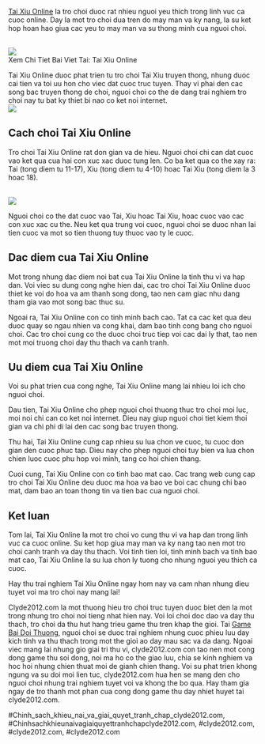 <p><a href="https://clyde2012.com/tai-xiu-online/">Tai Xiu Online</a> la tro choi duoc rat nhieu nguoi yeu thich trong linh vuc ca cuoc online. Day la mot tro choi dua tren do may man va ky nang, la su ket hop hoan hao giua cac yeu to may man va su thong minh cua nguoi choi.</p><br><img src="https://clyde2012.com/wp-content/uploads/2025/02/tai-xiu-online-11.webp"></br>
Xem Chi Tiet Bai Viet Tai: Tai Xiu Online<p>Tai Xiu Online duoc phat trien tu tro choi Tai Xiu truyen thong, nhung duoc cai tien va toi uu hon cho viec dat cuoc truc tuyen. Thay vi phai den cac song bac truyen thong de choi, nguoi choi co the de dang trai nghiem tro choi nay tu bat ky thiet bi nao co ket noi internet.<br><img src="https://clyde2012.com/wp-content/uploads/2025/02/tac-gia-11.webp"></br><h2>Cach choi Tai Xiu Online</h2><p>Tro choi Tai Xiu Online rat don gian va de hieu. Nguoi choi chi can dat cuoc vao ket qua cua hai con xuc xac duoc tung len. Co ba ket qua co the xay ra: Tai (tong diem tu 11-17), Xiu (tong diem tu 4-10) hoac Tai Xiu (tong diem la 3 hoac 18).</p><br><img src="https://clyde2012.com/wp-content/uploads/2025/02/tai-xiu-online-12.webp"></br><p>Nguoi choi co the dat cuoc vao Tai, Xiu hoac Tai Xiu, hoac cuoc vao cac con xuc xac cu the. Neu ket qua trung voi cuoc, nguoi choi se duoc nhan lai tien cuoc va mot so tien thuong tuy thuoc vao ty le cuoc.<h2>Dac diem cua Tai Xiu Online</h2><p>Mot trong nhung dac diem noi bat cua Tai Xiu Online la tinh thu vi va hap dan. Voi viec su dung cong nghe hien dai, cac tro choi Tai Xiu Online duoc thiet ke voi do hoa va am thanh song dong, tao nen cam giac nhu dang tham gia vao mot song bac thuc su.</p><p>Ngoai ra, Tai Xiu Online con co tinh minh bach cao. Tat ca cac ket qua deu duoc quay so ngau nhien va cong khai, dam bao tinh cong bang cho nguoi choi. Cac tro choi cung co the duoc choi truc tiep voi cac dai ly that, tao nen mot moi truong choi day thu thach va canh tranh.<h2>Uu diem cua Tai Xiu Online</h2><p>Voi su phat trien cua cong nghe, Tai Xiu Online mang lai nhieu loi ich cho nguoi choi.</p><p>Dau tien, Tai Xiu Online cho phep nguoi choi thuong thuc tro choi moi luc, moi noi chi can co ket noi internet. Dieu nay giup nguoi choi tiet kiem thoi gian va chi phi di lai den cac song bac truyen thong.</p><p>Thu hai, Tai Xiu Online cung cap nhieu su lua chon ve cuoc, tu cuoc don gian den cuoc phuc tap. Dieu nay cho phep nguoi choi tuy bien va lua chon chien luoc cuoc phu hop voi minh, tang co hoi chien thang.</p><p>Cuoi cung, Tai Xiu Online con co tinh bao mat cao. Cac trang web cung cap tro choi Tai Xiu Online deu duoc ma hoa va bao ve boi cac chung chi bao mat, dam bao an toan thong tin va tien bac cua nguoi choi.</p><h2>Ket luan</h2><p>Tom lai, Tai Xiu Online la mot tro choi vo cung thu vi va hap dan trong linh vuc ca cuoc online. Su ket hop giua may man va ky nang tao nen mot tro choi canh tranh va day thu thach. Voi tinh tien loi, tinh minh bach va tinh bao mat cao, Tai Xiu Online la su lua chon ly tuong cho nhung nguoi yeu thich ca cuoc.</p><p>Hay thu trai nghiem Tai Xiu Online ngay hom nay va cam nhan nhung dieu tuyet voi ma tro choi nay mang lai!</p><p>Clyde2012.com la mot thuong hieu tro choi truc tuyen duoc biet den la mot trong nhung tro choi noi tieng nhat hien nay. Voi loi choi doc dao va day thu thach, tro choi da thu hut hang trieu game thu tren khap the gioi. Tai <a href="https://clyde2012.com/">Game Bai Doi Thuong</a>, nguoi choi se duoc trai nghiem nhung cuoc phieu luu day kich tinh va thu thach trong mot the gioi ao day mau sac va da dang. Ngoai viec mang lai nhung gio giai tri thu vi, clyde2012.com con tao nen mot cong dong game thu soi dong, noi ma ho co the giao luu, chia se kinh nghiem va hoc hoi nhung chien thuat moi de gianh chien thang. Voi su phat trien khong ngung va su doi moi lien tuc, clyde2012.com hua hen se mang den cho nguoi choi nhung trai nghiem tuyet voi va khong the bo qua. Hay tham gia ngay de tro thanh mot phan cua cong dong game thu day nhiet huyet tai clyde2012.com.</p>
#Chinh_sach_khieu_nai_va_giai_quyet_tranh_chap_clyde2012.com, #Chinhsachkhieunaivagiaiquyettranhchapclyde2012.com, #clyde2012.com, #clyde2012.com, #clyde2012.com
